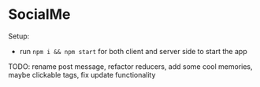 # SocialMe


Setup:
- run ```npm i && npm start``` for both client and server side to start the app

TODO: rename post message, refactor reducers, add some cool memories, maybe clickable tags, fix update functionality
